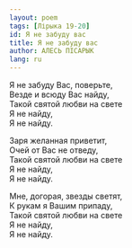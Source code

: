 ```yaml
---
layout: poem
tags: [Лірыка 19-20]
id: Я не забуду вас
title: Я не забуду вас
author: АЛЕСЬ ПІСАРЫК
lang: ru
---
```



Я не забуду Вас, поверьте,  
Везде и всюду Вас найду,  
Такой святой любви на свете  
Я не найду,  
Я не найду.  

Заря желанная приветит,  
Очей от Вас не отведу,  
Такой святой любви на свете  
Я не найду,  
Я не найду.  

Мне, догорая, звезды светят,  
К рукам я Вашим припаду,  
Такой святой любви на свете  
Я не найду,  
Я не найду.  
